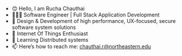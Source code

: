 -  	😊 Hello, I am Rucha Chauthai
-  	👩🏻‍💻 Software Engineer | Full Stack Application Development
-  	🔭 Design & Development of high performance, UX-focused, secure software system solutions
-  	🔭 Internet Of Things Enthusiast
-  	🌱 Learning Distributed systems
-  	📫 Here’s how to reach me: chauthai.r@northeastern.edu



